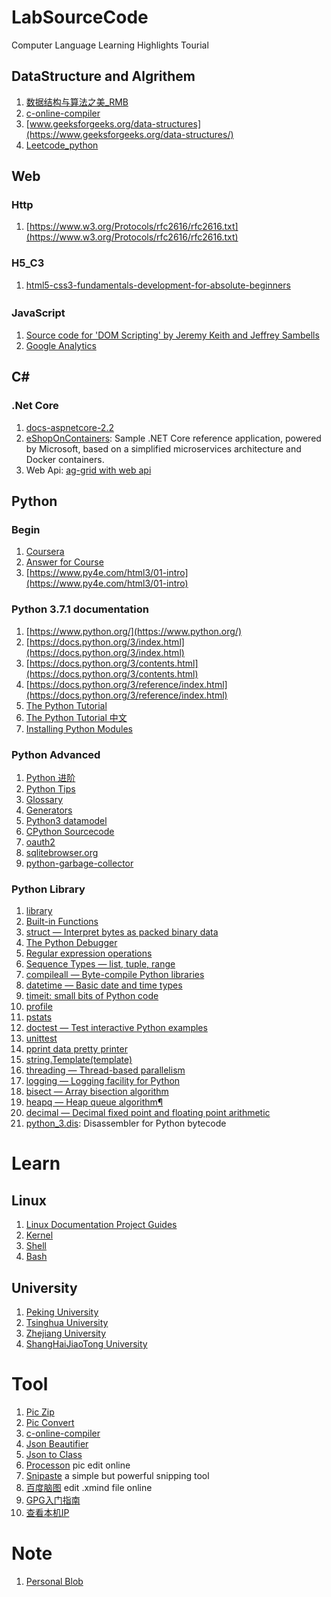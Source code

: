 # LabSourceCode
Computer Language Learning Highlights Tourial

## DataStructure and Algrithem
1. [数据结构与算法之美_RMB](https://time.geekbang.org/column/126)    
2. [c-online-compiler](https://www.jdoodle.com/c-online-compiler)     
3. [www.geeksforgeeks.org/data-structures](https://www.geeksforgeeks.org/data-structures/)    
4. [Leetcode_python](https://github.com/Song2017/Leetcode_python)    

## Web
### Http
1. [https://www.w3.org/Protocols/rfc2616/rfc2616.txt](https://www.w3.org/Protocols/rfc2616/rfc2616.txt)
### H5_C3
1. [html5-css3-fundamentals-development-for-absolute-beginners](https://mva.microsoft.com/en-US/training-courses/html5-css3-fundamentals-development-for-absolute-beginners-14207)      
### JavaScript　　　
1. [Source code for 'DOM Scripting' by Jeremy Keith and Jeffrey Sambells](https://github.com/Apress/dom-scripting-10)    
2. [Google Analytics](https://developers.google.com/analytics/devguides/collection/gtagjs/?hl=zh-cn)    
## C#
### .Net Core
1. [docs-aspnetcore-2.2](https://docs.microsoft.com/en-us/aspnet/core/index?view=aspnetcore-2.2)
1. [eShopOnContainers](https://github.com/dotnet/eShopOnContainers): Sample .NET Core reference application, powered by Microsoft, based on a simplified microservices architecture and Docker containers.      
2. Web Api: [ag-grid with web api](https://github.com/Song2017/webAPI-AgGrid)

## Python
### Begin
1. [Coursera](https://www.coursera.org/learn/python/home/welcome)      
2. [Answer for Course](https://github.com/Song2017/Coursera_Programming_for_Everybody_Python_Exercises)        
3. [https://www.py4e.com/html3/01-intro](https://www.py4e.com/html3/01-intro)     
### Python 3.7.1 documentation
1. [https://www.python.org/](https://www.python.org/)    
2. [https://docs.python.org/3/index.html](https://docs.python.org/3/index.html)     
3. [https://docs.python.org/3/contents.html](https://docs.python.org/3/contents.html)     
4. [https://docs.python.org/3/reference/index.html](https://docs.python.org/3/reference/index.html)     
5. [The Python Tutorial](https://docs.python.org/3/tutorial/index.html)    
6. [The Python Tutorial 中文](http://www.pythondoc.com/pythontutorial3/index.html)     
7. [Installing Python Modules](https://docs.python.org/3/installing/index.html#installing-index)    
### Python Advanced
1. [Python 进阶](https://docs.pythontab.com/interpy/)     
2. [Python Tips](http://book.pythontips.com/en/latest/index.html)    
3. [Glossary](https://docs.python.org/3/glossary.html#glossary)    
4. [Generators](https://docs.pythontab.com/interpy/Generators/Generators/)    
5. [Python3 datamodel](https://docs.python.org/3/reference/datamodel.html)    
6. [CPython Sourcecode](https://github.com/python/cpython)     
7. [oauth2](https://oauth.net/)     
8. [sqlitebrowser.org](http://sqlitebrowser.org)     
9. [python-garbage-collector](https://rushter.com/blog/python-garbage-collector/)    
### Python Library
1. [library](https://docs.python.org/3/library/index.html)  
2. [Built-in Functions](https://docs.python.org/3/library/functions.html#built-in-functions)    
3. [struct — Interpret bytes as packed binary data](https://docs.python.org/3/library/struct.html#struct.unpack)
4. [The Python Debugger](https://docs.python.org/3/library/pdb.html)    
5. [Regular expression operations](https://docs.python.org/3/library/re.html#module-re)    
6. [Sequence Types — list, tuple, range](https://docs.python.org/3/library/stdtypes.html#typesseq)    
7. [compileall — Byte-compile Python libraries](https://docs.python.org/3/library/compileall.html#module-compileall)    
8. [datetime — Basic date and time types](https://docs.python.org/3/library/datetime.html#module-datetime)    
9. [timeit: small bits of Python code](https://docs.python.org/3/library/timeit.html#module-timeit)
10. [profile](https://docs.python.org/3/library/profile.html#module-profile)
11. [pstats](https://docs.python.org/3/library/profile.html#module-pstats)    
12. [doctest — Test interactive Python examples](https://docs.python.org/3/library/doctest.html#module-doctest)
13. [unittest](https://docs.python.org/3/library/unittest.html#module-unittest)    
14. [pprint data pretty printer](https://docs.python.org/3/library/pprint.html#module-pprint)    
15. [string.Template(template)](https://docs.python.org/3/library/string.html#string.Template)    
16. [threading — Thread-based parallelism](https://docs.python.org/3/library/threading.html#module-threading)     
17. [logging — Logging facility for Python](https://docs.python.org/3/library/logging.html#module-logging)     
18. [bisect — Array bisection algorithm](https://docs.python.org/3/library/bisect.html#module-bisect)    
19. [heapq — Heap queue algorithm¶](https://github.com/python/cpython/blob/3.7/Lib/heapq.py)    
20. [decimal — Decimal fixed point and floating point arithmetic](https://docs.python.org/3/library/decimal.html#module-decimal)    
21. [python_3.dis](https://docs.python.org/3/library/dis.html): Disassembler for Python bytecode     

# Learn
## Linux
1. [Linux Documentation Project Guides](http://www.tldp.org/guides.html)    
2. [Kernel](http://www.tldp.org/LDP/tlk/tlk-toc.html)     
3. [Shell](http://www.learnlinux.org.za/courses/build/shell-scripting/ch01s03.html)    
4. [Bash](http://tldp.org/HOWTO/Bash-Prog-Intro-HOWTO.html#toc2)    
## University
1. [Peking University](https://github.com/lib-pku/libpku)    
2. [Tsinghua University](https://github.com/Trinkle23897/THU-CST-Cracker)    
3. [Zhejiang University](https://github.com/QSCTech/zju-icicles)     
4. [ShangHaiJiaoTong University](https://github.com/CoolPhilChen/SJTU-Courses)

# Tool
1. [Pic Zip](https://www.yasuotu.com/)     
2. [Pic Convert](https://jinaconvert.com/cn/convert-to-gif.php)     
3. [c-online-compiler](https://www.jdoodle.com/c-online-compiler)     
4. [Json Beautifier](https://beautifier.io/)        
5. [Json to Class](https://app.quicktype.io/)        
6. [Processon](https://www.processon.com/diagrams) pic edit online         
7. [Snipaste](https://www.snipaste.com/) a simple but powerful snipping tool      
8. [百度脑图](https://naotu.baidu.com/) edit .xmind file online    
9. [GPG入门指南](https://www.jianshu.com/p/268064e67719)
10. [查看本机IP](https://icanhazip.com/)
# Note
1. [Personal Blob](https://blog.csdn.net/sgs595595)

